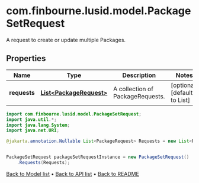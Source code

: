 # com.finbourne.lusid.model.PackageSetRequest
A request to create or update multiple Packages.

## Properties

Name | Type | Description | Notes
------------ | ------------- | ------------- | -------------
**requests** | [**List&lt;PackageRequest&gt;**](PackageRequest.md) | A collection of PackageRequests. | [optional] [default to List<PackageRequest>]

```java
import com.finbourne.lusid.model.PackageSetRequest;
import java.util.*;
import java.lang.System;
import java.net.URI;

@jakarta.annotation.Nullable List<PackageRequest> Requests = new List<PackageRequest>();


PackageSetRequest packageSetRequestInstance = new PackageSetRequest()
    .Requests(Requests);
```


[Back to Model list](../README.md#documentation-for-models) &#8226; [Back to API list](../README.md#documentation-for-api-endpoints) &#8226; [Back to README](../README.md)
